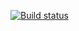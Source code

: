 [![Build status](https://ci.appveyor.com/api/projects/status/pbldia85isfetvg8?svg=true)](https://ci.appveyor.com/project/conylafeyy/card-delivery)
